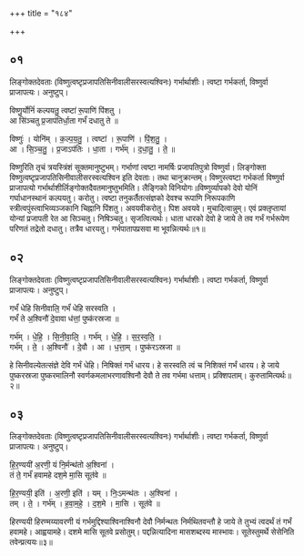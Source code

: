 +++
title = "१८४"

+++


## ०१
लिङ्गोक्तदेवताः (विष्णुत्वष्टृप्रजापतिसिनीवालीसरस्वत्यश्विनः) गर्भार्थाशीः। त्वष्टा गर्भकर्ता, विष्णुर्वा प्राजापत्यः। अनुष्टुप्।

विष्णु॒र्योनिं॑ कल्पयतु॒ त्वष्टा॑ रू॒पाणि॑ पिंशतु ।  
आ सि॑ञ्चतु प्र॒जाप॑तिर्धा॒ता गर्भं॑ दधातु ते ॥

विष्णुः॑ । योनि॑म् । क॒ल्प॒य॒तु॒ । त्वष्टा॑ । रू॒पाणि॑ । पिं॒श॒तु॒ ।  
आ । सि॒ञ्च॒तु॒ । प्र॒जाऽप॑तिः । धा॒ता । गर्भ॑म् । द॒धा॒तु॒ । ते॒ ॥

विष्णुरिति तृचं त्रयस्त्रिंशं सूक्तमानुष्टुभम्। गर्भाणां त्वष्टा नामर्षिः प्रजापतिपुत्रो विष्णुर्वा। लिङ्गोक्ता विष्णुत्वष्टृप्रजापतिसिनीवालीसरस्वत्यश्विन इति देवताः। तथा चानुक्रान्तम्। विष्णुस्त्वष्टा गर्भकर्ता विष्णुर्वा प्राजापत्यो गर्भार्थाशीर्लिङ्गोक्तदैवतमानुष्तुभमिति। लैङ्गिको विनियोगः॥विष्णुर्व्यापको देवो योनिं गर्घाधानस्थानं कल्पयतु। करोतु। त्वष्टा तनुकर्तैतत्संज्ञको देवश्च रूपाणि निरूपकाणि स्त्रीत्वपुंस्त्वाभिव्यञ्जकानि चिह्नानि पिंशतु। अवयवीकरोतु। पिश अवयवे। मुचादित्वान्नुम्। एवं प्रक्लृप्तायां योन्यां प्रजापती रेत आ सिञ्चतु। निषिञ्चतु। सृजत्वित्यर्थः। धाता धारको देवो हे जाये ते तव गर्भं गर्भरूपेण परिणतं तद्रेतो दधातु। तत्रैव धारयतु। गर्भपातापप्रसवा मा भूवन्नित्यर्थः॥१॥

## ०२
लिङ्गोक्तदेवताः (विष्णुत्वष्टृप्रजापतिसिनीवालीसरस्वत्यश्विनः) गर्भार्थाशीः। त्वष्टा गर्भकर्ता, विष्णुर्वा प्राजापत्यः। अनुष्टुप्।

गर्भं॑ धेहि सिनीवालि॒ गर्भं॑ धेहि सरस्वति ।  
गर्भं॑ ते अ॒श्विनौ॑ दे॒वावा ध॑त्तां॒ पुष्क॑रस्रजा ॥

गर्भ॑म् । धे॒हि॒ । सि॒नी॒वा॒लि॒ । गर्भ॑म् । धे॒हि॒ । स॒र॒स्व॒ति॒ ।  
गर्भ॑म् । ते॒ । अ॒श्विनौ॑ । दे॒वौ । आ । ध॒त्ता॒म् । पुष्क॑रऽस्रजा ॥

हे सिनीवल्येतत्संज्ञे देवि गर्भं धेहि। निषिक्तं गर्भं धारय। हे सरस्वति त्वं च निशिक्तं गर्भं धारय। हे जाये पुष्करस्रजा पुष्करमालिनौ स्वर्णकमलाभरणावश्विनौ देवौ ते तव गर्भमा धत्ताम्। प्रक्शिपताम्। कुरुतामित्यर्थः॥२॥

## ०३
लिङ्गोक्तदेवताः (विष्णुत्वष्टृप्रजापतिसिनीवालीसरस्वत्यश्विनः) गर्भार्थाशीः। त्वष्टा गर्भकर्ता, विष्णुर्वा प्राजापत्यः। अनुष्टुप्।

हि॒र॒ण्ययी॑ अ॒रणी॒ यं नि॒र्मन्थ॑तो अ॒श्विना॑ ।  
तं ते॒ गर्भं॑ हवामहे दश॒मे मा॒सि सूत॑वे ॥

हि॒र॒ण्ययी॒ इति॑ । अ॒रणी॒ इति॑ । यम् । निः॒ऽमन्थ॑तः । अ॒श्विना॑ ।  
तम् । ते॒ । गर्भ॑म् । ह॒वा॒म॒हे॒ । द॒श॒मे । मा॒सि । सूत॑वे ॥

हिरण्ययी हिरण्मय्यावरणी यं गर्भमुद्दिश्याश्विनाश्विनौ देवौ निर्मन्थतः निर्मथितवन्तौ हे जाये ते तुभ्यं त्वदर्थं तं गर्भं हवामहे। आह्वयामहे। दशमे मासि सूतवे प्रसोतुम्। पद्दन्नित्यादिना मासशब्दस्य मास्भावः। सूतेस्तुमर्थे सेसेनिति तवेन्प्रत्ययः॥३॥